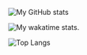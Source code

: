 ![My GitHub stats](https://github-readme-stats.vercel.app/api?username=Kity2023&show_icons=true&theme=dark)

![My wakatime stats.](https://github-readme-stats.vercel.app/api/wakatime?username=@Kity2023&show_icons=true&theme=dark)

![Top Langs](https://github-readme-stats.vercel.app/api/top-langs/?username=Kity2023&show_icons=true&theme=dark)
